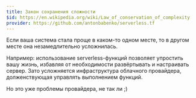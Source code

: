 ```yaml
---
title: Закон сохранения сложности
$id: https://en.wikipedia.org/wiki/Law_of_conservation_of_complexity
provider: https://github.com/antonbabenko/serverless.tf
---
```


Если ваша система стала проще в каком-то одном месте, то в другом месте она незамедлительно усложнилась.

Например: использование serverless-функций позволяет упростить вашу жизнь, избавляя от необходимости развёртывать и настраивать сервер. Зато усложняется инфраструктура облачного провайдера, долженствующая управлять выполнением функций.

Но это уже проблемы провайдера, не так ли ;)
